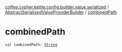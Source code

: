 [coffee.cypher.kettle.config.builder.value.serialized](../index.md) / [AbstractSerializedValueProviderBuilder](index.md) / [combinedPath](./combined-path.md)

# combinedPath

`val combinedPath: `[`String`](https://kotlinlang.org/api/latest/jvm/stdlib/kotlin/-string/index.html)